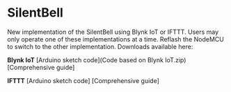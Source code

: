 # SilentBell
New implementation of the SilentBell using Blynk IoT or IFTTT. Users may only operate one of these implementations at a time. Reflash the NodeMCU to switch to the other implementation. Downloads available here:

**Blynk IoT**
[Arduino sketch code](Code based on Blynk IoT.zip)
[Comprehensive guide]

**IFTTT**
[Arduino sketch code]
[Comprehensive guide]
